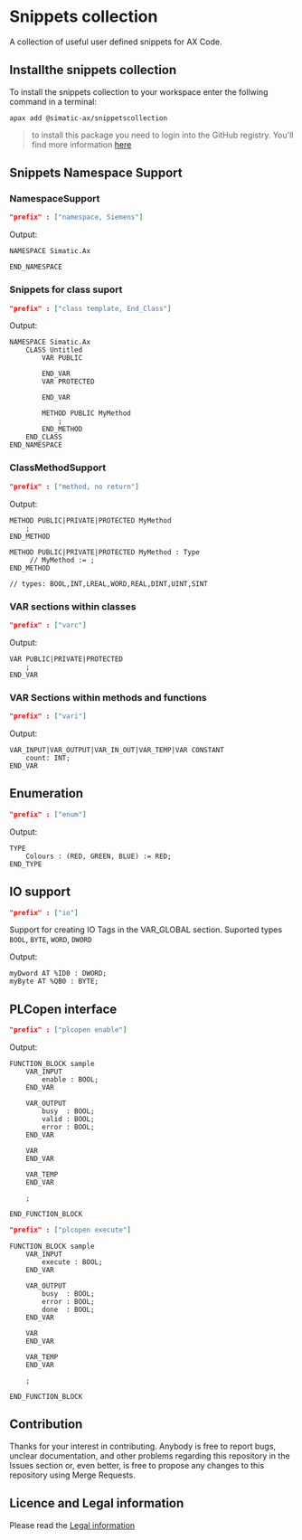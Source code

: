 # Snippets collection

A collection of useful user defined snippets for AX Code. 

## Installthe snippets collection

To install the snippets collection to your workspace enter the follwing command in a terminal:

```
apax add @simatic-ax/snippetscollection
```

> to install this package you need to login into the GitHub registry. You'll find more information [here](https://github.com/simatic-ax/.github/blob/main/doc/personalaccesstoken.md) 

## Snippets Namespace Support

### NamespaceSupport
```json
"prefix" : ["namespace, Siemens"]
```

Output:
```iecst
NAMESPACE Simatic.Ax
    
END_NAMESPACE
```
### Snippets for class suport
```json
"prefix" : ["class template, End_Class"]
```

Output:
```iecst
NAMESPACE Simatic.Ax
    CLASS Untitled
        VAR PUBLIC
            
        END_VAR
        VAR PROTECTED
            
        END_VAR
        
        METHOD PUBLIC MyMethod
            ;
        END_METHOD
    END_CLASS
END_NAMESPACE
```

### ClassMethodSupport

```json
"prefix" : ["method, no return"]
```

Output:
```iecst
METHOD PUBLIC|PRIVATE|PROTECTED MyMethod
    ;
END_METHOD

METHOD PUBLIC|PRIVATE|PROTECTED MyMethod : Type
     // MyMethod := ;
END_METHOD

// types: BOOL,INT,LREAL,WORD,REAL,DINT,UINT,SINT
```

### VAR sections within classes
```json
"prefix" : ["varc"]
```


Output:
```iecst
VAR PUBLIC|PRIVATE|PROTECTED 
    ;
END_VAR
```


### VAR Sections within methods and functions
```json
"prefix" : ["vari"]
```
Output:
```iecst
VAR_INPUT|VAR_OUTPUT|VAR_IN_OUT|VAR_TEMP|VAR CONSTANT
    count: INT;
END_VAR
```

## Enumeration
```json
"prefix" : ["enum"]
```

Output: 
```iec-st
TYPE
    Colours : (RED, GREEN, BLUE) := RED;
END_TYPE
```
## IO support

```json
"prefix" : ["io"]
```

Support for creating IO Tags in the VAR_GLOBAL section. Suported types `BOOL`, `BYTE`, `WORD`, `DWORD`

Output:
```iec-st
myDword AT %ID0 : DWORD;
myByte AT %QB0 : BYTE;
```

## PLCopen interface 

```json
"prefix" : ["plcopen enable"]
```

Output:
```
FUNCTION_BLOCK sample
    VAR_INPUT
        enable : BOOL;
    END_VAR

    VAR_OUTPUT
        busy  : BOOL;
        valid : BOOL;
        error : BOOL;
    END_VAR

    VAR
    END_VAR

    VAR_TEMP
    END_VAR

    ;

END_FUNCTION_BLOCK
```

```json
"prefix" : ["plcopen execute"]
```

```
FUNCTION_BLOCK sample
    VAR_INPUT
        execute : BOOL;
    END_VAR

    VAR_OUTPUT
        busy  : BOOL;
        error : BOOL;
        done  : BOOL;
    END_VAR

    VAR
    END_VAR

    VAR_TEMP
    END_VAR

    ;

END_FUNCTION_BLOCK
```

## Contribution
Thanks for your interest in contributing. Anybody is free to report bugs, unclear documentation, and other problems regarding this repository in the Issues section or, even better, is free to propose any changes to this repository using Merge Requests.

## Licence and Legal information

Please read the [Legal information](LICENSE.md)

